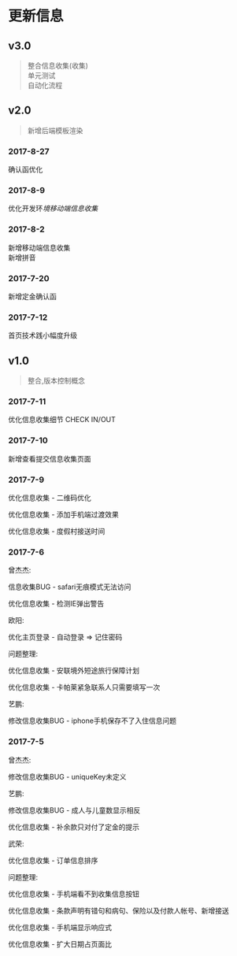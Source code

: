 # 更新信息  
## v3.0  
> 整合信息收集(收集)  
单元测试  
自动化流程  



## v2.0  
> 新增后端模板渲染
### 2017-8-27
确认函优化

### 2017-8-9
优化开发环*境移动端信息收集*  


### 2017-8-2
新增移动端信息收集  
新增拼音


### 2017-7-20
新增定金确认函  


### 2017-7-12
首页技术践小幅度升级  


## v1.0
> 整合,版本控制概念

### 2017-7-11
优化信息收集细节 CHECK IN/OUT  


### 2017-7-10
新增查看提交信息收集页面  

### 2017-7-9
优化信息收集 - 二维码优化  

优化信息收集 - 添加手机端过渡效果  

优化信息收集 - 度假村接送时间  

### 2017-7-6
曾杰杰:  

信息收集BUG - safari无痕模式无法访问  

优化信息收集 - 检测IE弹出警告  

欧阳:  

优化主页登录 - 自动登录 => 记住密码  

问题整理:  

优化信息收集 - 安联境外短途旅行保障计划  

优化信息收集 - 卡帕莱紧急联系人只需要填写一次  

艺鹏:  

修改信息收集BUG - iphone手机保存不了入住信息问题  



### 2017-7-5
曾杰杰:  

修改信息收集BUG - uniqueKey未定义  

艺鹏:  

修改信息收集BUG - 成人与儿童数显示相反  

优化信息收集 - 补余款只对付了定金的提示  

武荣:  

优化信息收集 - 订单信息排序  

问题整理:  

优化信息收集 - 手机端看不到收集信息按钮  

优化信息收集 - 条款声明有错句和病句、保险以及付款人帐号、新增接送  

优化信息收集 - 手机端显示响应式  

优化信息收集 - 扩大日期占页面比  